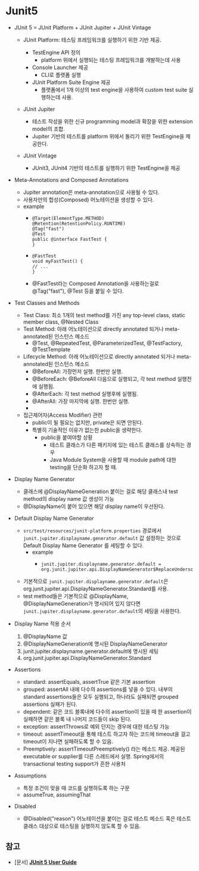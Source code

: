 # Junit5

- JUnit 5 = JUnit Platform + JUnit Jupiter + JUnit Vintage
    - JUnit Platform: 테스팅 프레임워크를 실행하기 위한 기반 제공.
        - TestEngine API 정의
          - platform 위에서 실행되는 테스팅 프레임워크를 개발하는데 사용
        - Console Launcher 제공
          - CLI로 플랫폼 실행
        - JUnit Platform Suite Engine 제공
          - 플랫폼에서 1개 이상의 test engine을 사용하여 custom test suite 실행하는데 사용.
        
    - JUnit Jupiter 
        - 테스트 작성을 위한 신규 programming model과 확장을 위한 extension model의 조합.
        - Jupiter 기반의 테스트를 platform 위에서 돌리기 위한 TestEngine을 제공한다. 
    
    - JUnit Vintage
        - JUnit3, JUnit4 기반의 테스트를 실행하기 위한 TestEngine을 제공
    

- Meta-Annotations and Composed Annotations
    - Jupiter annotation은 meta-annotation으로 사용될 수 있다.  
    - 사용자만의 합성(Composed) 어노테이션을 생성할 수 있다.
    - example
        -     @Target(ElementType.METHOD)
              @Retention(RetentionPolicy.RUNTIME)
              @Tag("fast")
              @Test
              public @interface FastTest {
              }
        -     @FastTest
              void myFastTest() {
              // ...
              }
        - @FastTest라는 Composed Annotation을 사용하는걸로 @Tag("fast"), @Test 등을 붙일 수 있다.


- Test Classes and Methods
    - Test Class: 최소 1개의 test method를 가진 any top-level class, static member class, @Nested Class
    - Test Method: 아래 어노테이션으로 directly annotated 되거나 meta-annotated된 인스턴스 메소드
        - @Test, @RepeatedTest, @ParameterizedTest, @TestFactory, @TestTemplate
    - Lifecycle Method: 아래 어노테이션으로 directly annotated 되거나 meta-annotated된 인스턴스 메소드
        - @BeforeAll: 가장먼저 실행. 한번만 실행.
        - @BeforeEach: @BeforeAll 다음으로 실행되고, 각 test method 실행전에 실행됨.
        - @AfterEach: 각 test method 실행후에 실행됨.
        - @AfterAll: 가장 마지막에 실행. 한번만 실행. 
        - 
    - 접근제어자(Access Modifier) 관련
        - public이 될 필요는 없지만, private은 되면 안된다.
        - 특별히 기술적인 이유가 없는한 public을 생략한다.
            - public을 붙여야할 상황
                - 테스트 클래스가 다른 패키지에 있는 테스트 클래스를 상속하는 경우
                - Java Module System을 사용할 때 module path에 대한 testing을 단순화 하고자 할 때.


- Display Name Generator
    - 클래스에 @DisplayNameGeneration 붙이는 걸로 해당 클래스내 test method의 display name 값 생성이 가능
    - @DisplayName이 붙어 있으면 해당 display name이 우선된다.
    

- Default Display Name Generator
    - ```src/test/resources/junit-platform.properties``` 경로에서 ```junit.jupiter.displayname.generator.default``` 값 설정하는 것으로 Default Display Name Generator 를 세팅할 수 있다.
        - example
            -     junit.jupiter.displayname.generator.default = org.junit.jupiter.api.DisplayNameGenerator$ReplaceUnderscores
    - 기본적으로 ```junit.jupiter.displayname.generator.default```은 org.junit.jupiter.api.DisplayNameGenerator.Standard를 사용.
    - test method들은 기본적으로 @DisplayName, @DisplayNameGeneration가 명시되어 있지 않다면 ```junit.jupiter.displayname.generator.default```의 세팅을 사용한다.


- Display Name 적용 순서
    1. @DisplayName 값
    2. @DisplayNameGeneration에 명시된 DisplayNameGenerator
    3. junit.jupiter.displayname.generator.default에 명시된 세팅
    4. org.junit.jupiter.api.DisplayNameGenerator.Standard
    
- Assertions
    - standard: assertEquals, assertTrue 같은 기본 assertion
    - grouped: assertAll 내에 다수의 assertions를 넣을 수 있다. 내부의 standard assertions들은 모두 실행되고, 하나라도 실패되면 grouped assertions 실패가 된다.
    - dependent: 같은 코드 블록내에 다수의 assertion이 있을 때 한 assertion이 실패하면 같은 블록 내 나머지 코드들이 skip 된다.
    - exception: assertThrows로 예외 던지는 경우에 대한 테스팅 가능
    - timeout: assertTimeout을 통해 테스트 하고자 하는 코드에 timeout을 걸고 timeout이 지나면 실패하도록 할 수 있음.
    - Preemptively: assertTimeoutPreemptively() 라는 메소드 제공. 제공된 executable or supplier를 다른 스레드에서 실행. Spring에서의 transactional testing support가 흔한 사용처
    
- Assumptions
    - 특정 조건이 맞을 때 코드를 실행하도록 하는 구문
    - assumeTrue, assumingThat
    
- Disabled
    - @Disabled("reason") 어노테이션을 붙이는 걸로 테스트 메소드 혹은 테스트 클래스 대상으로 테스팅을 실행하지 않도록 할 수 있음.
    

    

## 참고
- [문서] [**JUnit 5 User Guide**](https://junit.org/junit5/docs/current/user-guide/)
